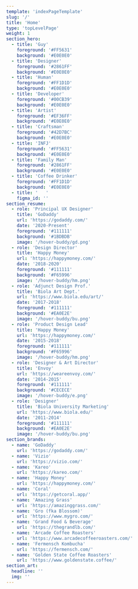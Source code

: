 ```yaml
---
template: 'indexPageTemplate'
slug: '/'
title: 'Home'
type: 'topLevelPage'
weight: 1
section_hero:
  - title: 'Guy'
    foreground: '#FF5631'
    background: '#E0E0E0'
  - title: 'Designer'
    foreground: '#2861FF'
    background: '#E0E0E0'
  - title: 'Human'
    foreground: '#FF1D1D'
    background: '#E0E0E0'
  - title: 'Developer'
    foreground: '#00CB39'
    background: '#E0E0E0'
  - title: 'Artist'
    foreground: '#EF36FF'
    background: '#E0E0E0'
  - title: 'Craftsman'
    foreground: '#42D7BC'
    background: '#E0E0E0'
  - title: 'INFJ'
    foreground: '#FF5631'
    background: '#E0E0E0'
  - title: 'Family Man'
    foreground: '#2861FF'
    background: '#E0E0E0'
  - title: 'Coffee Drinker'
    foreground: '#FF1D1D'
    background: '#E0E0E0'
  - title: '   '
    figma_id: ''
section_resume:
  - role: 'Principal UX Designer'
    title: 'GoDaddy'
    url: 'https://godaddy.com/'
    date: '2020-Present'
    foreground: '#111111'
    background: '#1BDBDB'
    image: '/hover-buddy/gd.png'
  - role: 'Design Director'
    title: 'Happy Money'
    url: 'https://happymoney.com/'
    date: '2018-2020'
    foreground: '#111111'
    background: '#F65996'
    image: '/hover-buddy/hm.png'
  - role: 'Adjunct Design Prof.'
    title: 'Biola Art Dept.'
    url: 'https://www.biola.edu/art/'
    date: '2017-2018'
    foreground: '#111111'
    background: '#EA0E2E'
    image: '/hover-buddy/bu.png'
  - role: 'Product Design Lead'
    title: 'Happy Money'
    url: 'https://happymoney.com/'
    date: '2015-2018'
    foreground: '#111111'
    background: '#F65996'
    image: '/hover-buddy/hm.png'
  - role: 'Designer & Art Director'
    title: 'Envoy'
    url: 'https://weareenvoy.com/'
    date: '2014-2015'
    foreground: '#111111'
    background: '#CECECE'
    image: '/hover-buddy/e.png'
  - role: 'Designer'
    title: 'Biola University Marketing'
    url: 'https://www.biola.edu/'
    date: '2011-2014'
    foreground: '#111111'
    background: '#EA0E2E'
    image: '/hover-buddy/bu.png'
section_brands:
  - name: 'GoDaddy'
    url: 'https://godaddy.com/'
  - name: 'Vizio'
    url: 'https://vizio.com/'
  - name: 'Kareo'
    url: 'https://kareo.com/'
  - name: 'Happy Money'
    url: 'https://happymoney.com/'
  - name: 'Coral'
    url: 'https://getcoral.app/'
  - name: 'Amazing Grass'
    url: 'https://amazinggrass.com/'
  - name: 'Gro (fka Blossom)'
    url: 'https://www.mygro.com/'
  - name: 'Grand Food & Beverage'
    url: 'https://thegrandlb.com/'
  - name: 'Arcade Coffee Roasters'
    url: 'https://www.arcadecoffeeroasters.com/'
  - name: 'Fermensch Kombucha'
    url: 'https://fermensch.com/'
  - name: 'Golden State Coffee Roasters'
    url: 'https://www.goldenstate.coffee/'
section_art:
  headline: ''
  img: ''
---
```

